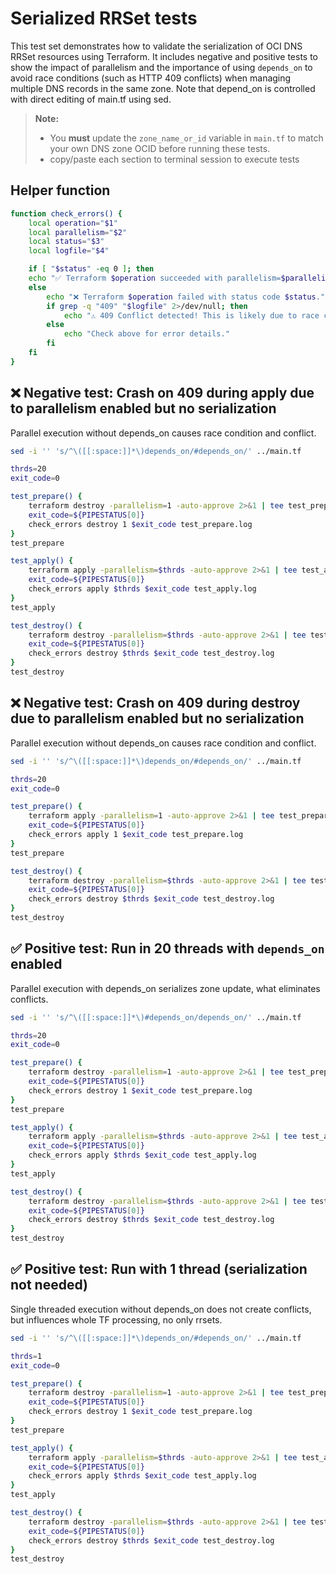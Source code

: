 # Serialized RRSet tests

This test set demonstrates how to validate the serialization of OCI DNS RRSet resources using Terraform. It includes negative and positive tests to show the impact of parallelism and the importance of using `depends_on` to avoid race conditions (such as HTTP 409 conflicts) when managing multiple DNS records in the same zone. Note that depend_on is controlled with direct editing of main.tf using sed.

> **Note:**
>
> - You **must** update the `zone_name_or_id` variable in `main.tf` to match your own DNS zone OCID before running these tests.
> - copy/paste each section to terminal session to execute tests

## Helper function

```bash
function check_errors() {
    local operation="$1"
    local parallelism="$2"
    local status="$3"
    local logfile="$4"

    if [ "$status" -eq 0 ]; then
    echo "✅ Terraform $operation succeeded with parallelism=$parallelism."
    else
        echo "❌ Terraform $operation failed with status code $status."
        if grep -q "409" "$logfile" 2>/dev/null; then
            echo "⚠️ 409 Conflict detected! This is likely due to race conditions from parallel execution without serialization."
        else
            echo "Check above for error details."
        fi
    fi
}
```

## ❌ Negative test: Crash on 409 during apply due to parallelism enabled but no serialization

Parallel execution without depends_on causes race condition and conflict.

```bash
sed -i '' 's/^\([[:space:]]*\)depends_on/#depends_on/' ../main.tf

thrds=20
exit_code=0

test_prepare() {
    terraform destroy -parallelism=1 -auto-approve 2>&1 | tee test_prepare.log
    exit_code=${PIPESTATUS[0]}
    check_errors destroy 1 $exit_code test_prepare.log
}
test_prepare

test_apply() {
    terraform apply -parallelism=$thrds -auto-approve 2>&1 | tee test_apply.log
    exit_code=${PIPESTATUS[0]}
    check_errors apply $thrds $exit_code test_apply.log
}
test_apply

test_destroy() {
    terraform destroy -parallelism=$thrds -auto-approve 2>&1 | tee test_destroy.log
    exit_code=${PIPESTATUS[0]}
    check_errors destroy $thrds $exit_code test_destroy.log
}
test_destroy
```

## ❌ Negative test: Crash on 409 during destroy due to parallelism enabled but no serialization

Parallel execution without depends_on causes race condition and conflict.

```bash
sed -i '' 's/^\([[:space:]]*\)depends_on/#depends_on/' ../main.tf

thrds=20
exit_code=0

test_prepare() {
    terraform apply -parallelism=1 -auto-approve 2>&1 | tee test_prepare.log
    exit_code=${PIPESTATUS[0]}
    check_errors apply 1 $exit_code test_prepare.log
}
test_prepare

test_destroy() {
    terraform destroy -parallelism=$thrds -auto-approve 2>&1 | tee test_destroy.log
    exit_code=${PIPESTATUS[0]}
    check_errors destroy $thrds $exit_code test_destroy.log
}
test_destroy
```

## ✅ Positive test: Run in 20 threads with `depends_on` enabled

Parallel execution with depends_on serializes zone update, what eliminates conflicts.

```bash
sed -i '' 's/^\([[:space:]]*\)#depends_on/depends_on/' ../main.tf

thrds=20
exit_code=0

test_prepare() {
    terraform destroy -parallelism=1 -auto-approve 2>&1 | tee test_prepare.log
    exit_code=${PIPESTATUS[0]}
    check_errors destroy 1 $exit_code test_prepare.log
}
test_prepare

test_apply() {
    terraform apply -parallelism=$thrds -auto-approve 2>&1 | tee test_apply.log
    exit_code=${PIPESTATUS[0]}
    check_errors apply $thrds $exit_code test_apply.log
}
test_apply

test_destroy() {
    terraform destroy -parallelism=$thrds -auto-approve 2>&1 | tee test_destroy.log
    exit_code=${PIPESTATUS[0]}
    check_errors destroy $thrds $exit_code test_destroy.log
}
test_destroy
```

## ✅ Positive test: Run with 1 thread (serialization not needed)

Single threaded execution without depends_on does not create conflicts, but influences whole TF processing, no only rrsets.

```bash
sed -i '' 's/^\([[:space:]]*\)depends_on/#depends_on/' ../main.tf

thrds=1
exit_code=0

test_prepare() {
    terraform destroy -parallelism=1 -auto-approve 2>&1 | tee test_prepare.log
    exit_code=${PIPESTATUS[0]}
    check_errors destroy 1 $exit_code test_prepare.log
}
test_prepare

test_apply() {
    terraform apply -parallelism=$thrds -auto-approve 2>&1 | tee test_apply.log
    exit_code=${PIPESTATUS[0]}
    check_errors apply $thrds $exit_code test_apply.log
}
test_apply

test_destroy() {
    terraform destroy -parallelism=$thrds -auto-approve 2>&1 | tee test_destroy.log
    exit_code=${PIPESTATUS[0]}
    check_errors destroy $thrds $exit_code test_destroy.log
}
test_destroy

```
